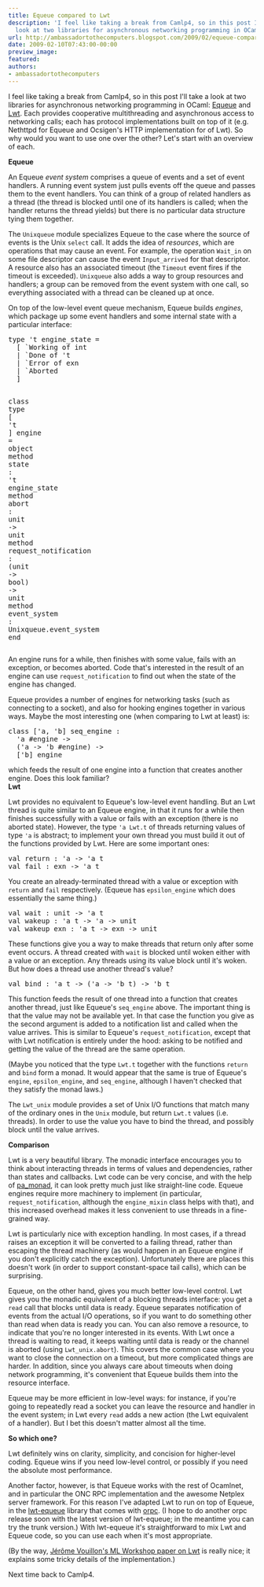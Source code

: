 ```yaml
---
title: Equeue compared to Lwt
description: 'I feel like taking a break from Camlp4, so in this post I''ll take a
  look at two libraries for asynchronous networking programming in OCaml: ...'
url: http://ambassadortothecomputers.blogspot.com/2009/02/equeue-compared-to-lwt.html
date: 2009-02-10T07:43:00-00:00
preview_image:
featured:
authors:
- ambassadortothecomputers
---
```


<p>I feel like taking a break from Camlp4, so in this post I'll take a look at two libraries for asynchronous networking programming in OCaml: <a href="http://projects.camlcity.org/projects/dl/ocamlnet-2.2.9/doc/html-main/Equeue_intro.html">Equeue</a> and <a href="http://www.ocsigen.org/lwt">Lwt</a>. Each provides cooperative multithreading and asynchronous access to networking calls; each has protocol implementations built on top of it (e.g. Nethttpd for Equeue and Ocsigen's HTTP implementation for of Lwt). So why would you want to use one over the other? Let's start with an overview of each.<br/>
</p><b>Equeue</b><br/>
<p>An Equeue <em>event system</em> comprises a queue of events and a set of event handlers. A running event system just pulls events off the queue and passes them to the event handlers. You can think of a group of related handlers as a thread (the thread is blocked until one of its handlers is called; when the handler returns the thread yields) but there is no particular data structure tying them together.<br/>
</p><p>The <code>Unixqueue</code> module specializes Equeue to the case where the source of events is the Unix <code>select</code> call. It adds the idea of <em>resources</em>, which are operations that may cause an event. For example, the operation <code>Wait_in</code> on some file descriptor can cause the event <code>Input_arrived</code> for that descriptor. A resource also has an associated timeout (the <code>Timeout</code> event fires if the timeout is exceeded). <code>Unixqueue</code> also adds a way to group resources and handlers; a group can be removed from the event system with one call, so everything associated with a thread can be cleaned up at once.<br/>
</p><p>On top of the low-level event queue mechanism, Equeue builds <em>engines</em>, which package up some event handlers and some internal state with a particular interface: </p><pre><span class="htmlize-tuareg-font-lock-governing">type</span> <span class="htmlize-tuareg-font-lock-operator">'</span><span class="htmlize-type">t engine_state </span><span class="htmlize-tuareg-font-lock-operator">=</span>
  <span class="htmlize-tuareg-font-lock-operator">[</span> `Working <span class="htmlize-tuareg-font-lock-operator">of</span> int
  <span class="htmlize-tuareg-font-lock-operator">|</span> `Done <span class="htmlize-tuareg-font-lock-operator">of</span> <span class="htmlize-tuareg-font-lock-operator">'</span>t
  <span class="htmlize-tuareg-font-lock-operator">|</span> `Error <span class="htmlize-tuareg-font-lock-operator">of</span> exn
  <span class="htmlize-tuareg-font-lock-operator">|</span> `Aborted
  <span class="htmlize-tuareg-font-lock-operator">]</span>

<span class="htmlize-tuareg-font-lock-governing">class</span> <span class="htmlize-tuareg-font-lock-governing">type</span><span class="htmlize-variable-name"> </span><span class="htmlize-tuareg-font-lock-operator">[</span> <span class="htmlize-tuareg-font-lock-operator">'</span>t <span class="htmlize-tuareg-font-lock-operator">]</span> engine <span class="htmlize-tuareg-font-lock-operator">=</span> <span class="htmlize-tuareg-font-lock-governing">object</span>
  <span class="htmlize-tuareg-font-lock-governing">method</span> <span class="htmlize-function-name">state</span><span class="htmlize-variable-name"> </span><span class="htmlize-tuareg-font-lock-operator">:</span> <span class="htmlize-tuareg-font-lock-operator">'</span><span class="htmlize-type">t engine_state</span>
  <span class="htmlize-tuareg-font-lock-governing">method</span> <span class="htmlize-function-name">abort</span><span class="htmlize-variable-name"> </span><span class="htmlize-tuareg-font-lock-operator">:</span> <span class="htmlize-type">unit </span><span class="htmlize-tuareg-font-lock-operator">-&gt;</span><span class="htmlize-type"> unit</span>
  <span class="htmlize-tuareg-font-lock-governing">method</span> <span class="htmlize-function-name">request_notification</span><span class="htmlize-variable-name"> </span><span class="htmlize-tuareg-font-lock-operator">:</span> <span class="htmlize-tuareg-font-lock-operator">(</span><span class="htmlize-type">unit </span><span class="htmlize-tuareg-font-lock-operator">-&gt;</span><span class="htmlize-type"> bool</span><span class="htmlize-tuareg-font-lock-operator">)</span><span class="htmlize-type"> </span><span class="htmlize-tuareg-font-lock-operator">-&gt;</span><span class="htmlize-type"> unit</span>
  <span class="htmlize-tuareg-font-lock-governing">method</span> <span class="htmlize-function-name">event_system</span><span class="htmlize-variable-name"> </span><span class="htmlize-tuareg-font-lock-operator">:</span> <span class="htmlize-type">Unixqueue.event_system</span>
<span class="htmlize-tuareg-font-lock-governing">end</span>
</pre>An engine runs for a while, then finishes with some value, fails with an exception, or becomes aborted. Code that's interested in the result of an engine can use <code>request_notification</code> to find out when the state of the engine has changed.<br/>
<p>Equeue provides a number of engines for networking tasks (such as connecting to a socket), and also for hooking engines together in various ways. Maybe the most interesting one (when comparing to Lwt at least) is: </p><pre><span class="htmlize-tuareg-font-lock-governing">class</span><span class="htmlize-variable-name"> </span><span class="htmlize-tuareg-font-lock-operator">['</span>a<span class="htmlize-tuareg-font-lock-operator">,</span> <span class="htmlize-tuareg-font-lock-operator">'</span>b<span class="htmlize-tuareg-font-lock-operator">]</span> <span class="htmlize-variable-name">seq_engine</span> <span class="htmlize-tuareg-font-lock-operator">:</span>
  <span class="htmlize-tuareg-font-lock-operator">'</span>a <span class="htmlize-tuareg-font-lock-operator">#</span>engine <span class="htmlize-tuareg-font-lock-operator">-&gt;</span>
  <span class="htmlize-tuareg-font-lock-operator">('</span>a <span class="htmlize-tuareg-font-lock-operator">-&gt;</span> <span class="htmlize-tuareg-font-lock-operator">'</span>b <span class="htmlize-tuareg-font-lock-operator">#</span>engine<span class="htmlize-tuareg-font-lock-operator">)</span> <span class="htmlize-tuareg-font-lock-operator">-&gt;</span>
  <span class="htmlize-tuareg-font-lock-operator">['</span>b<span class="htmlize-tuareg-font-lock-operator">]</span> engine
</pre>which feeds the result of one engine into a function that creates another engine. Does this look familiar?<br/>
<b>Lwt</b><br/>
<p>Lwt provides no equivalent to Equeue's low-level event handling. But an Lwt thread is quite similar to an Equeue engine, in that it runs for a while then finishes successfully with a value or fails with an exception (there is no aborted state). However, the type <code>'a Lwt.t</code> of threads returning values of type <code>'a</code> is abstract; to implement your own thread you must build it out of the functions provided by Lwt. Here are some important ones: </p><pre><span class="htmlize-tuareg-font-lock-governing">val</span> <span class="htmlize-variable-name">return </span><span class="htmlize-tuareg-font-lock-operator">:</span> <span class="htmlize-tuareg-font-lock-operator">'</span><span class="htmlize-type">a </span><span class="htmlize-tuareg-font-lock-operator">-&gt;</span><span class="htmlize-type"> </span><span class="htmlize-tuareg-font-lock-operator">'</span><span class="htmlize-type">a t</span>
<span class="htmlize-tuareg-font-lock-governing">val</span> <span class="htmlize-variable-name">fail </span><span class="htmlize-tuareg-font-lock-operator">:</span> <span class="htmlize-type">exn </span><span class="htmlize-tuareg-font-lock-operator">-&gt;</span><span class="htmlize-type"> </span><span class="htmlize-tuareg-font-lock-operator">'</span><span class="htmlize-type">a t</span>
</pre>You create an already-terminated thread with a value or exception with <code>return</code> and <code>fail</code> respectively. (Equeue has <code>epsilon_engine</code> which does essentially the same thing.) <pre><span class="htmlize-tuareg-font-lock-governing">val</span> <span class="htmlize-variable-name">wait </span><span class="htmlize-tuareg-font-lock-operator">:</span> <span class="htmlize-type">unit </span><span class="htmlize-tuareg-font-lock-operator">-&gt;</span><span class="htmlize-type"> </span><span class="htmlize-tuareg-font-lock-operator">'</span><span class="htmlize-type">a t</span>
<span class="htmlize-tuareg-font-lock-governing">val</span> <span class="htmlize-variable-name">wakeup </span><span class="htmlize-tuareg-font-lock-operator">:</span> <span class="htmlize-tuareg-font-lock-operator">'</span><span class="htmlize-type">a t </span><span class="htmlize-tuareg-font-lock-operator">-&gt;</span><span class="htmlize-type"> </span><span class="htmlize-tuareg-font-lock-operator">'</span><span class="htmlize-type">a </span><span class="htmlize-tuareg-font-lock-operator">-&gt;</span><span class="htmlize-type"> unit</span>
<span class="htmlize-tuareg-font-lock-governing">val</span> <span class="htmlize-variable-name">wakeup_exn </span><span class="htmlize-tuareg-font-lock-operator">:</span> <span class="htmlize-tuareg-font-lock-operator">'</span><span class="htmlize-type">a t </span><span class="htmlize-tuareg-font-lock-operator">-&gt;</span><span class="htmlize-type"> exn </span><span class="htmlize-tuareg-font-lock-operator">-&gt;</span><span class="htmlize-type"> unit</span>
</pre>These functions give you a way to make threads that return only after some event occurs. A thread created with <code>wait</code> is blocked until woken either with a value or an exception. Any threads using its value block until it's woken. But how does a thread use another thread's value? <pre><span class="htmlize-tuareg-font-lock-governing">val</span> <span class="htmlize-variable-name">bind </span><span class="htmlize-tuareg-font-lock-operator">:</span> <span class="htmlize-tuareg-font-lock-operator">'</span><span class="htmlize-type">a t </span><span class="htmlize-tuareg-font-lock-operator">-&gt;</span><span class="htmlize-type"> </span><span class="htmlize-tuareg-font-lock-operator">('</span><span class="htmlize-type">a </span><span class="htmlize-tuareg-font-lock-operator">-&gt;</span><span class="htmlize-type"> </span><span class="htmlize-tuareg-font-lock-operator">'</span><span class="htmlize-type">b t</span><span class="htmlize-tuareg-font-lock-operator">)</span><span class="htmlize-type"> </span><span class="htmlize-tuareg-font-lock-operator">-&gt;</span><span class="htmlize-type"> </span><span class="htmlize-tuareg-font-lock-operator">'</span><span class="htmlize-type">b t</span>
</pre>This function feeds the result of one thread into a function that creates another thread, just like Equeue's <code>seq_engine</code> above. The important thing is that the value may not be available yet. In that case the function you give as the second argument is added to a notification list and called when the value arrives. This is similar to Equeue's <code>request_notification</code>, except that with Lwt notification is entirely under the hood: asking to be notified and getting the value of the thread are the same operation.<br/>
<p>(Maybe you noticed that the type <code>Lwt.t</code> together with the functions <code>return</code> and <code>bind</code> form a monad. It would appear that the same is true of Equeue's <code>engine</code>, <code>epsilon_engine</code>, and <code>seq_engine</code>, although I haven't checked that they satisfy the monad laws.)<br/>
</p><p>The <code>Lwt_unix</code> module provides a set of Unix I/O functions that match many of the ordinary ones in the <code>Unix</code> module, but return <code>Lwt.t</code> values (i.e. threads). In order to use the value you have to bind the thread, and possibly block until the value arrives.<br/>
</p><b>Comparison</b><br/>
<p>Lwt is a very beautiful library. The monadic interface encourages you to think about interacting threads in terms of values and dependencies, rather than states and callbacks. Lwt code can be very concise, and with the help of <a href="http://www.cas.mcmaster.ca/~carette/pa_monad/">pa_monad</a>, it can look pretty much just like straight-line code. Equeue engines require more machinery to implement (in particular, <code>request_notification</code>, although the <code>engine_mixin</code> class helps with that), and this increased overhead makes it less convenient to use threads in a fine-grained way.<br/>
</p><p>Lwt is particularly nice with exception handling. In most cases, if a thread raises an exception it will be converted to a failing thread, rather than escaping the thread machinery (as would happen in an Equeue engine if you don't explicitly catch the exception). Unfortunately there are places this doesn't work (in order to support constant-space tail calls), which can be surprising.<br/>
</p><p>Equeue, on the other hand, gives you much better low-level control. Lwt gives you the monadic equivalent of a blocking threads interface: you get a <code>read</code> call that blocks until data is ready. Equeue separates notification of events from the actual I/O operations, so if you want to do something other than read when data is ready you can. You can also remove a resource, to indicate that you're no longer interested in its events. With Lwt once a thread is waiting to read, it keeps waiting until data is ready or the channel is aborted (using <code>Lwt_unix.abort</code>). This covers the common case where you want to close the connection on a timeout, but more complicated things are harder. In addition, since you always care about timeouts when doing network programming, it's convenient that Equeue builds them into the resource interface.<br/>
</p><p>Equeue may be more efficient in low-level ways: for instance, if you're going to repeatedly read a socket you can leave the resource and handler in the event system; in Lwt every <code>read</code> adds a new action (the Lwt equivalent of a handler). But I bet this doesn't matter almost all the time.<br/>
</p><b>So which one?</b><br/>
<p>Lwt definitely wins on clarity, simplicity, and concision for higher-level coding. Equeue wins if you need low-level control, or possibly if you need the absolute most performance.<br/>
</p><p>Another factor, however, is that Equeue works with the rest of Ocamlnet, and in particular the ONC RPC implementation and the awesome Netplex server framework. For this reason I've adapted Lwt to run on top of Equeue, in the <a href="http://code.google.com/p/orpc2/source/browse/#svn/trunk/src/lwt-equeue">lwt-equeue</a> library that comes with <a href="http://code.google.com/p/orpc2/">orpc</a>. (I hope to do another orpc release soon with the latest version of lwt-equeue; in the meantime you can try the trunk version.) With lwt-equeue it's straightforward to mix Lwt and Equeue code, so you can use each when it's most appropriate.<br/>
</p><p>(By the way, <a href="http://portal.acm.org/citation.cfm?id=1411304.1411307">J&eacute;r&ocirc;me Vouillon's ML Workshop paper on Lwt</a> is really nice; it explains some tricky details of the implementation.)<br/>
</p><p>Next time back to Camlp4.<br/>
</p>
